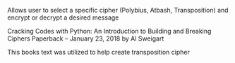 Allows user to select a specific cipher (Polybius, Atbash, Transposition)  and encrypt or decrypt a desired message



Cracking Codes with Python: An Introduction to Building and Breaking Ciphers Paperback – January 23, 2018
by Al Sweigart 

This books text was utilized to help create transposition cipher